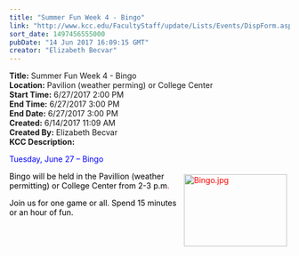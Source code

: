 ```yaml
---
title: "Summer Fun Week 4 - Bingo"
link: "http://www.kcc.edu/FacultyStaff/update/Lists/Events/DispForm.aspx?ID=1002"
sort_date: 1497456555000
pubDate: "14 Jun 2017 16:09:15 GMT"
creator: "Elizabeth Becvar"
---
```


<div><b>Title:</b> Summer Fun Week 4 - Bingo</div>
<div><b>Location:</b> Pavilion (weather perming) or College Center</div>
<div><b>Start Time:</b> 6/27/2017 2:00 PM</div>
<div><b>End Time:</b> 6/27/2017 3:00 PM</div>
<div><b>End Date:</b> 6/27/2017 3:00 PM</div>
<div><b>Created:</b> 6/14/2017 11:09 AM</div>
<div><b>Created By:</b> Elizabeth Becvar</div>
<div><b>KCC Description:</b> <div class="ExternalClassB402F19ACF1747B6ACB32EB8BF1BD421"><p style="color:red"><span style="color:blue">Tuesday, June 27 – Bingo</span></p>
<p style="color:red"><img width="448" height="315" alt="Bingo.jpg" src="/FacultyStaff/update/Documents/Bingo.jpg" style="height:130px;width:185px;vertical-align:auto;float:right;margin:5px" /><span style="color:#000000">Bingo will be held in the Pavillion (weather permitting) or College Center from 2-3 p.m</span>.</p>
<p style="color:red"><span style="color:#000000">Join us for one game or all. Spend 15 minutes or an hour of fun. </span> </p>
<p style="color:red"><span style="color:blue"></span> </p>
<p style="color:red"> </p></div></div>
